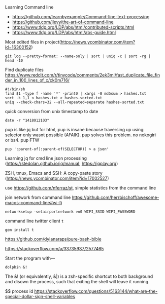 Learning Command line
  * https://github.com/learnbyexample/Command-line-text-processing
  * https://github.com/jlevy/the-art-of-command-line
  * https://www.tldp.org/LDP/abs/html/contributed-scripts.html
  * https://www.tldp.org/LDP/abs/html/abs-guide.html

Most edited files in project(https://news.ycombinator.com/item?id=16300152)
```
git log --pretty=format: --name-only | sort | uniq -c | sort -rg | head -10
```
Find duplicate files https://www.reddit.com/r/tinycode/comments/2ek3mi/fast_duplicate_file_finder_in_100_lines_of_c/ck0m716/
```
#!/bin/sh
find $1 -type f -name '*' -print0 | xargs -0 md5sum > hashes.txt
sort -k 1,1 < hashes.txt > hashes-sorted.txt
uniq --check-chars=32 --all-repeated=separate hashes-sorted.txt
```
quick conversion from unix timestamp to date
```
date -r "1418012103" 
```
pup is like jq but for html, pup is insane because traversing up using selector only wasnt possible (AFAIK). pup solves this problem. no nokogiri or bs4. pup FTW 
```
pup ':parent-of(:parent-of(SELECTOR)) > a json' 
```
Learning jq for cmd line json processing (https://stedolan.github.io/jq/manual, https://jqplay.org)

ZSH, tmux, Emacs and SSH: A copy-paste story (https://news.ycombinator.com/item?id=17002527) 

use https://github.com/nferraz/st, simple statistics from the command line

join network from command line https://github.com/herrbischoff/awesome-macos-command-line#wi-fi
```
networksetup -setairportnetwork en0 WIFI_SSID WIFI_PASSWORD
```

command line twitter client `t` 
```
gem install t
```

https://github.com/dylanaraps/pure-bash-bible

https://stackoverflow.com/a/33735937/2577465

Start the program with—
```
dolphin &!
```
The &! (or equivalently, &|) is a zsh-specific shortcut to both background and disown the process, such that exiting the shell will leave it running.


$$ process id 
https://stackoverflow.com/questions/5163144/what-are-the-special-dollar-sign-shell-variables
